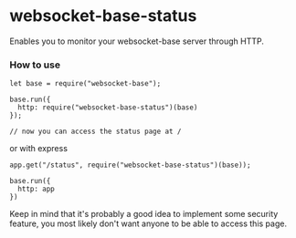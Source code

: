 # websocket-base-status

Enables you to monitor your websocket-base server through HTTP.

### How to use

    let base = require("websocket-base");

    base.run({
      http: require("websocket-base-status")(base)
    });

    // now you can access the status page at /

or with express

    app.get("/status", require("websocket-base-status")(base));

    base.run({
      http: app
    })

Keep in mind that it's probably a good idea to implement some security feature, you most likely don't want anyone to be able to access this page.